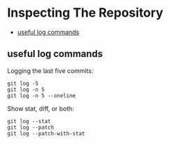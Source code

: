 # Inspecting The Repository

- [useful log commands](#useful-log-commands)


## useful log commands

Logging the last five commits:

```shell
git log -5
git log -n 5
git log -n 5 --oneline
```

Show stat, diff, or both:
```shell
git log --stat
git log --patch
git log --patch-with-stat
```
